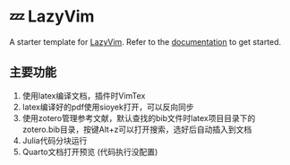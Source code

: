 # 💤 LazyVim

A starter template for [LazyVim](https://github.com/LazyVim/LazyVim).
Refer to the [documentation](https://lazyvim.github.io/installation) to get started.

## 主要功能

1. 使用latex编译文档，插件时VimTex
2. latex编译好的pdf使用sioyek打开，可以反向同步
3. 使用zotero管理参考文献，默认查找的bib文件时latex项目目录下的zotero.bib目录，按键Alt+z可以打开搜索，选好后自动插入到文档
4. Julia代码分块运行
5. Quarto文档打开预览 (代码执行没配置)

